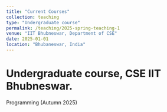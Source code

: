 ```yaml
---
title: "Current Courses"
collection: teaching
type: "Undergraduate course"
permalink: /teaching/2025-spring-teaching-1
venue: "IIT Bhubneswar, Department of CSE"
date: 2025-01-01
location: "Bhubaneswar, India"
---
```


<!--This is a description of a teaching experience. You can use markdown like any other post.-->

Undergraduate course, CSE IIT Bhubneswar.
======

Programming (Autumn 2025)


<!--Heading 3
======
-->
